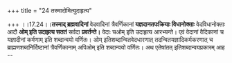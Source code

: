 +++
title = "24 तस्मादोमित्युदाहृत्य"

+++
।।17.24।।**तस्माद् ब्रह्मवादिनां** वेदवादिनां त्रैवर्णिकानां
**यज्ञदानतपःक्रियाः विधानोक्ताः** वेदविधानोक्ताः आदौ **ओम् इति उदाहृत्य
सततं** सर्वदा **प्रवर्तन्ते।** वेदाः चओम् इति उदाहृत्य आरभ्यन्ते। एवं
वेदानां वैदिकानां च यज्ञादीनां कर्मणाम् इति शब्दान्वयो वर्णितः। ओम्
इतिशब्दान्वितवेदधारणात् तदन्वितयज्ञादिकर्मकरणात् च
ब्राह्मणशब्दनिर्दिष्टानां त्रैवर्णिकानाम् अपिओम् इति शब्दान्वयो
वर्णितः। अथ एतेषांतत् इतिशब्दान्वयप्रकारम् आह --
